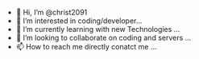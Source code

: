 - 👋 Hi, I’m @christ2091
- 👀 I’m interested in coding/developer...
- 🌱 I’m currently learning with new Technologies ...
- 💞️ I’m looking to collaborate on coding and servers ...
- 📫 How to reach me directly conatct me ...

<!---
christ2091/christ2091 is a ✨ special ✨ repository because its `README.md` (this file) appears on your GitHub profile.
You can click the Preview link to take a look at your changes.
--->
